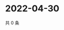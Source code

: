 # 2022-04-30

共 0 条

<!-- BEGIN WEIBO -->
<!-- 最后更新时间 Sat Apr 30 2022 00:23:25 GMT+0800 (China Standard Time) -->

<!-- END WEIBO -->
